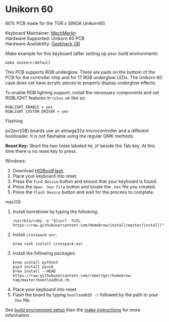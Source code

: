 # Unikorn 60

60% PCB made for the TGR x SINGA Unikorn60. 


Keyboard Maintainer: [MechMerlin](https://github.com/mechmerlin)  
Hardware Supported: Unikorn 60 PCB  
Hardware Availability: [Geekhack GB](https://geekhack.org/index.php?topic=98350.0)


Make example for this keyboard (after setting up your build environment):

    make unikorn:default

This PCB supports RGB underglow. There are pads on the bottom of the PCB for the controller chip and for 17 RGB underglow LEDs. The Unikorn 60 case does not have acrylic pieces to properly display underglow effects. 

To enable RGB lighting support, install the necessary components and set RGBLIGHT features in `rules.mk` like so:

```
RGBLIGHT_ENABLE = yes
RGBLIGHT_CUSTOM_DRIVER = yes
```


Flashing

ps2avr(GB) boards use an atmega32a microcontroller and a different bootloader. It is not flashable using the regular QMK methods. 

**Reset Key:** Short the two holes labeled `FW_JP` beside the Tab key. At this time there is no reset key to press.   

Windows: 
1. Download [HIDBootFlash](http://vusb.wikidot.com/project:hidbootflash).
2. Place your keyboard into reset. 
3. Press the `Find Device` button and ensure that your keyboard is found.
4. Press the `Open .hex File` button and locate the `.hex` file you created.
5. Press the `Flash Device` button and wait for the process to complete. 

macOS:
1. Install homebrew by typing the following:   
    ```
    /usr/bin/ruby -e "$(curl -fsSL https://raw.githubusercontent.com/Homebrew/install/master/install)"
    ```
2. Install `crosspack-avr`.  
    ```
    brew cask install crosspack-avr
    ```
3. Install the following packages:
    ```
    brew install python3
    pip3 install pyusb
    brew install --HEAD https://raw.githubusercontent.com/robertgzr/homebrew-tap/master/bootloadhid.rb

4. Place your keyboard into reset. 
5. Flash the board by typing `bootloadHID -r` followed by the path to your `.hex` file. 


See [build environment setup](https://docs.qmk.fm/#/getting_started_build_tools) then the [make instructions](https://docs.qmk.fm/#/getting_started_make_guide) for more information.
